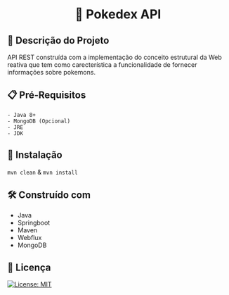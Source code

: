<h1 align="center">📱 Pokedex API</h1>

## 📕 Descrição do Projeto
API REST construída com a implementação do conceito estrutural da Web reativa que tem como carecterística a funcionalidade de fornecer informações sobre pokemons.

## 📋 Pré-Requisitos
```
- Java 8+ 
- MongoDB (Opcional)
- JRE
- JDK
```

## 🔧 Instalação
` mvn clean ` & ` mvn install `

## 🛠️ Construído com
- Java
- Springboot
- Maven
- Webflux
- MongoDB

## 📄 Licença
[![License: MIT](https://img.shields.io/badge/License-MIT-yellow.svg)](https://opensource.org/licenses/MIT)

